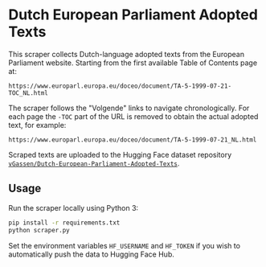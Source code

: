 # Dutch European Parliament Adopted Texts

This scraper collects Dutch-language adopted texts from the European Parliament website. Starting from the first available Table of Contents page at:

```
https://www.europarl.europa.eu/doceo/document/TA-5-1999-07-21-TOC_NL.html
```

The scraper follows the "Volgende" links to navigate chronologically. For each page the `-TOC` part of the URL is removed to obtain the actual adopted text, for example:

```
https://www.europarl.europa.eu/doceo/document/TA-5-1999-07-21_NL.html
```

Scraped texts are uploaded to the Hugging Face dataset repository [`vGassen/Dutch-European-Parliament-Adopted-Texts`](https://huggingface.co/datasets/vGassen/Dutch-European-Parliament-Adopted-Texts).

## Usage

Run the scraper locally using Python 3:

```bash
pip install -r requirements.txt
python scraper.py
```

Set the environment variables `HF_USERNAME` and `HF_TOKEN` if you wish to automatically push the data to Hugging Face Hub.
